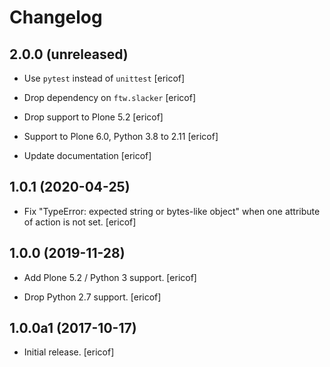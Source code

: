 # Changelog

## 2.0.0 (unreleased)

- Use `pytest` instead of `unittest`
  [ericof]

- Drop dependency on `ftw.slacker`
  [ericof]

- Drop support to Plone 5.2
  [ericof]

- Support to Plone 6.0, Python 3.8 to 2.11
  [ericof]

- Update documentation
  [ericof]


## 1.0.1 (2020-04-25)

- Fix "TypeError: expected string or bytes-like object" when one attribute of action is not set.
  [ericof]


## 1.0.0 (2019-11-28)

- Add Plone 5.2 / Python 3 support.
  [ericof]

- Drop Python 2.7 support.
  [ericof]


## 1.0.0a1 (2017-10-17)

- Initial release.
  [ericof]

